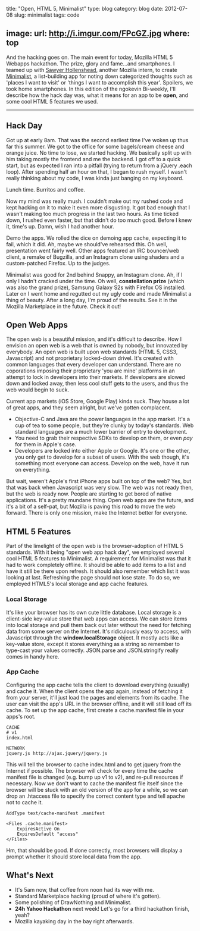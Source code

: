 title: "Open, HTML 5, Minimalist"
type: blog
category: blog
date: 2012-07-08
slug: minimalist
tags: code

image:
    url: http://i.imgur.com/FPcGZ.jpg
    where: top
---

And the hacking goes on. The main event for today, Mozilla HTML 5 Webapps
hackathon. The prize, glory and fame...and smartphones. I teamed up with [Sawyer
Hollenshead](http://sawyerhollenshead.com), another Mozilla intern, to create
[Minimalist](http://minimalist.ngokevin.com), a list-building app for noting
down categorized thoughts such as 'places I want to visit' or 'things I want to
accomplish this year'. Spoilers, we took home smartphones. In this edition of
the ngokevin Bi-weekly, I'll describe how the hack day was, what it means for
an app to be **open**, and some cool HTML 5 features we used.

---

## Hack Day
Got up at early 8am. That was the second earliest time I've woken up thus far
this summer. We got to the office for some bagels/cream cheese and orange
juice. No time to lose, we started hacking. We basically split up with him
taking mostly the frontend and me the backend. I got off to a quick start, but
as expected I ran into a pitfall (trying to return from a jQuery .each loop).
After spending half an hour on that, I began to rush myself. I wasn't really
thinking about my code, I was kinda just banging on my keyboard.

Lunch time. Burritos and coffee.

Now my mind was really mush. I couldn't make out my rushed code and kept
hacking on it to make it even more disgusting. It got bad enough that I wasn't
making too much progress in the last two hours. As time ticked down, I rushed
even faster, but that didn't do too much good. Before I knew it, time's up.
Damn, wish I had another hour.

Demo the apps. We rolled the dice on demoing app cache, expecting it to fail,
which it did. Ah, maybe we should've rehearsed this. Oh well, presentation went
fairly well. Other apps featured an IRC bouncer/web client, a
remake of Bugzilla, and an Instagram clone using shaders and a custom-patched
Firefox. Up to the judges.

Minimalist was good for 2nd behind Snappy, an Instagram clone. Ah, if I only I
hadn't cracked under the time. Oh well, **constellation prize** (which was also the
grand prize), Samsung Galaxy S2s with Firefox OS installed. Later on I went
home and regutted out my ugly code and made Minimalist a thing of beauty. After
a long day, I'm proud of the results. See it in the Mozilla Marketplace in the
future. Check it out!

## Open Web Apps

The open web is a beautiful mission, and it's difficult to describe. How I
envision an open web is a web that is owned by nobody, but innovated by
everybody. An open web is built upon web standards (HTML 5, CSS3, Javascript)
and not proprietary locked-down drivel. It's created with common languages that
every developer can understand. There are no coporations imposing their
proprietary 'you are mine' platforms in an attempt to lock in developers into
their markets. If developers are slowed down and locked away, then less cool
stuff gets to the users, and thus the web would begin to suck.

Current app markets (iOS Store, Google Play) kinda suck. They house a lot of
great apps, and they seem alright, but we've gotten complacent.

- Objective-C and Java are the power languages in the app market. It's a cup of
  tea to some people, but they're clunky by today's standards. Web standard
  languages are a much lower barrier of entry to development.
- You need to grab their respective SDKs to develop on them, or even *pay* for
  them in Apple's case.
- Developers are locked into either Apple or Google. It's one or the other, you
  only get to develop for a subset of users. With the web though, it's
  something most everyone can access. Develop on the web, have it run on
  everything.

But wait, weren't Apple's first iPhone apps built on top of the web? Yes, but
that was back when Javascript was very slow. The web was not ready then, but
the web is ready now. People are starting to get bored of native applications.
It's a pretty mundane thing. Open web apps are the future, and it's a bit of a
self-pat, but Mozilla is paving this road to move the web forward. There is
only one mission, make the Internet better for everyone.

## HTML 5 Features

Part of the limelight of the open web is the browser-adoption of HTML 5
standards. With it being "open web app hack day", we employed several cool HTML
5 features to Minimalist. A requirement for Minimalist was that it had to work
completely offline. It should be able to add items to a list and have it still
be there upon refresh. It should also remember which list it was looking at
last. Refreshing the page should not lose state. To do so, we employed
HTML5's local storage and app cache features.

### Local Storage

It's like your browser has its own cute little database. Local storage is a
client-side key-value store that web apps can access. We can store items into
local storage and pull them back out later without the need for fetching data
from some server on the Internet. It's ridiculously easy to access, with
Javascript through the **window.localStorage** object. It mostly acts like a
key-value store, except it stores everything as a string so remember to
type-cast your values correctly. JSON.parse and JSON.stringify really comes in
handy here.

### App Cache

Configuring the app cache tells the client to download everything (usually) and
cache it. When the client opens the app again, instead of fetching it from your
server, it'll just load the pages and elements from its cache. The user can
visit the app's URL in the browser offline, and it will still load off its
cache. To set up the app cache, first create a cache.manifest file in your
apps's root.

    CACHE
    # v1
    index.html

    NETWORK
    jquery.js http://ajax.jquery/jquery.js

This will tell the browser to cache index.html and to get jquery from the
Internet if possible. The browser will check for every time the cache manifest
file is changed (e.g. bump up v1 to v2), and re-pull resources if necessary.
Now we don't want to cache the manifest file itself since the browser will be
stuck with an old version of the app for a while, so we can drop an .htaccess
file to specify the correct content type and tell apache not to cache it.

    AddType text/cache-manifest .manifest

    <Files .cache.manifest>
        ExpiresActive On
        ExpiresDefault "access"
    </Files>

Hm, that should be good. If done correctly, most browsers will display a prompt
whether it should store local data from the app.

## What's Next

- It's 5am now, that coffee from noon had its way with me.
- Standard Marketplace hacking (proud of where it's gotten).
- Some polishing of DrawNothing and Minimalist.
- **24h Yahoo Hackathon** next week! Let's go for a third hackathon finish, yeah?
- Mozilla kayaking day in the bay right afterwards.
